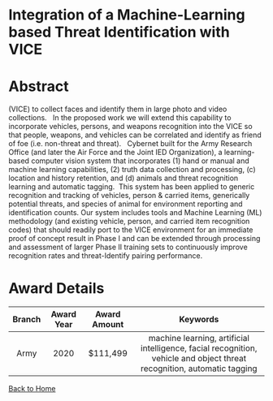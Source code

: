 
Integration of a Machine-Learning based Threat Identification with VICE
=======================================================================

# Abstract


(VICE) to collect faces and identify them in large photo and video collections.   In the proposed work we will extend this capability to incorporate vehicles, persons, and weapons recognition into the VICE so that people, weapons, and vehicles can be correlated and identify as friend of foe (i.e. non-threat and threat).   Cybernet built for the Army Research Office (and later the Air Force and the Joint IED Organization), a learning-based computer vision system that incorporates (1) hand or manual and machine learning capabilities, (2) truth data collection and processing, (c) location and history retention, and (d) animals and threat recognition learning and automatic tagging.  This system has been applied to generic recognition and tracking of vehicles, person & carried items, generically potential threats, and species of animal for environment reporting and identification counts. Our system includes tools and Machine Learning (ML) methodology (and existing vehicle, person, and carried item recognition codes) that should readily port to the VICE environment for an immediate proof of concept result in Phase I and can be extended through processing and assessment of larger Phase II training sets to continuously improve recognition rates and threat-Identify pairing performance.  

# Award Details

|Branch|Award Year|Award Amount|Keywords|
| :---: | :---: | :---: | :---: |
|Army|2020|$111,499|machine learning, artificial intelligence, facial recognition, vehicle and object threat recognition, automatic tagging|
  
  


[Back to Home](https://github.com/chrischow/dod_sbir_awards#1078)